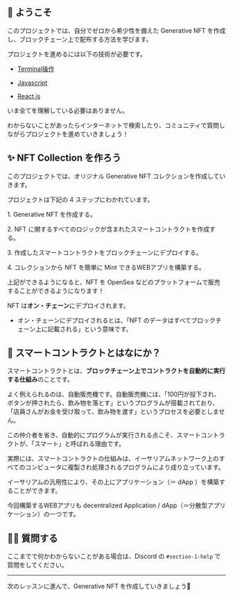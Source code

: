 ## 👋 ようこそ

このプロジェクトでは、自分でゼロから希少性を備えた Generative NFT を作成し、ブロックチェーン上で配布する方法を学びます。

プロジェクトを進めるには以下の技術が必要です。

- [Terminal操作](https://qiita.com/ryouzi/items/f9dee1540a04a0bfb9a3)

- [Javascript](https://developer.mozilla.org/ja/docs/Web/JavaScript)

- [React.js](https://ja.reactjs.org/)

いま全てを理解している必要はありません。

わからないことがあったらインターネットで検索したり、コミュニティで質問しながらプロジェクトを進めていきましょう！
## ✨ NFT Collection を作ろう

このプロジェクトでは、オリジナル Generative NFT コレクションを作成していきます。

プロジェクトは下記の 4 ステップにわかれています。

1\. Generative NFT を作成する。

2\. NFT に関するすべてのロジックが含まれたスマートコントラクトを作成する。

3\. 作成したスマートコントラクトをブロックチェーンにデプロイする。

4\. コレクションから NFT を簡単に Mint できるWEBアプリを構築する。

上記ができるようになると、NFT を OpenSea などのプラットフォームで販売することができるようになります！

NFT は**オン・チェーン**にデプロイされます。
- オン・チェーンにデプロイされるとは、「NFT のデータはすべてブロックチェーン上に記載される」という意味です。
## 🥫 スマートコントラクトとはなにか？

スマートコントラクトとは、**ブロックチェーン上でコントラクトを自動的に実行する仕組み**のことです。

よく例えられるのは、自動販売機です。自動販売機には、「100円が投下され、ボタンが押されたら、飲み物を落とす」というプログラムが搭載されており、「店員さんがお金を受け取って、飲み物を渡す」というプロセスを必要としません。

この仲介者を省き、自動的にプログラムが実行される点こそ、スマートコントラクトが、「スマート」と呼ばれる理由です。

実際には、スマートコントラクトの仕組みは、イーサリアムネットワーク上のすべてのコンピュータに複製され処理されるプログラムにより成り立っています。

イーサリアムの汎用性により、その上にアプリケーション（＝ dApp ）を構築することができます。

今回構築するWEBアプリも decentralized Application / dApp（＝分散型アプリケーション）の一つです。
## 🙋‍♂️ 質問する

ここまでで何かわからないことがある場合は、Discord の `#section-1-help` で質問をしてください。


---------
次のレッスンに進んで、Generative NFT を作成していきましょう🚀
